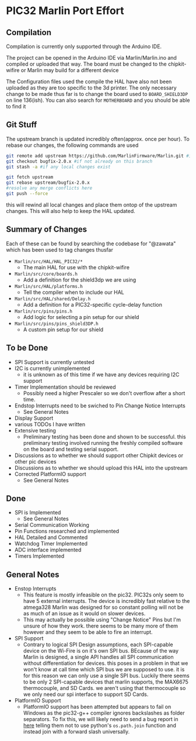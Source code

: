 # PIC32 Marlin Port Effort

## Compilation
Compilation is currently only supported through the Arduino IDE.

The project can be opened in the Arduino IDE via Marlin/Marlin.ino and compiled or uploaded that way. The board must be changed to the chipkit-wifire or Marlin may build for a different device

The Configuration files used the compile the HAL have also not been uploaded as they are too specific to the 3d printer.
The only necessary change to be made thus far is to change the board used to `BOARD_SHIELD3DP` on line 136(ish). You can also search for `MOTHERBOARD` and you should be able to find it

## Git Stuff
The upstream branch is updated incredibly often(approx. once per hour). To rebase our changes, the following commands are used
```bash
git remote add upstream https://github.com/MarlinFirmware/Marlin.git #if not already added
git checkout bugfix-2.0.x #if not already on this branch
git stash -a #if any local changes exist

git fetch upstream
git rebase upstream/bugfix-2.0.x
#resolve any merge conflicts here
git push --force
```
this will rewind all local changes and place them ontop of the upstream changes. This will also help to keep the HAL updated.

## Summary of Changes
Each of these can be found by searching the codebase for "@zawata" which has been used to tag changes thusfar
- `Marlin/src/HAL/HAL_PIC32/*`
    - The main HAL for use with the chipkit-wifire
- `Marlin/src/core/boards.h`
    - Add a definition for the shield3dp we are using
- `Marlin/src/HAL/platforms.h`
    - Tell the compiler when to include our HAL
- `Marlin/src/HAL/shared/Delay.h`
    - Add a definition for a PIC32-specific cycle-delay function
- `Marlin/src/pins/pins.h`
    - Add logic for selecting a pin setup for our shield
- `Marlin/src/pins/pins_shield3DP.h`
    - A custom pin setup for our shield

## To be Done
- SPI Support is currently untested
- I2C is currently unimplemented
    - it is unknown as of this time if we have any devices requiring I2C support
- Timer Implementation should be reviewed
    - Possibly need a higher Prescaler so we don't overflow after a short time.
- Endstop Interrupts need to be swiched to Pin Change Notice Interrupts
    - See General Notes
- Display Support
- various TODOs I have written
- Extensive testing
    - Preliminary testing has been done and shown to be successful. this preliminary testing involved running the freshly compiled software on the board and testing serial support.
- Discussions as to whether we should support other Chipkit devices or other pic devices
- Discussions as to whether we should upload this HAL into the upstream
- Corrected PlatformIO support
    - See General Notes

## Done
- SPI is Implemented
    - See General Notes
- Serial Communication Working
- Pin Functions researched and implemented
- HAL Detailed and Commented
- Watchdog Timer Implemented
- ADC interface implemented
- Timers Implemented

## General Notes
- Enstop Interrupts
    - This feature is mostly infeasible on the pic32. PIC32s only seem to have 5 external interrupts. The device is incredibly fast relative to the atmega328 Marlin was designed for so constant polling will not be as much of an issue as it would on slower devices.
    - This may actually be possible using "Change Notice" Pins but I'm unsure of how they work. there seems to be many more of them however and they seem to be able to fire an interrupt.
- SPI Support
    - Contrary to logical SPI Design assumptions, each SPI-capable device on the Wi-Fire is on it's own SPI bus. BEcause of the way Marlin is designed, a single API handles all SPI communication without differentiation for devices. this poses in a problem in that we won't know at call time which SPI bus we are supposed to use. it is for this reason we can only use a single SPI bus. Luckily there seems to be only 2 SPI-capable devices that marlin supports, the MAX6675 thermocouple, and SD Cards. we aren't using that thermocouple so we only need our spi interface to support SD Cards.
- PlatformIO Support
    - PlatformIO support has been attempted but appears to fail on Windows as the pic32-g++ compiler ignores backslashes as folder separators. To fix this, we will likely need to send a bug report in [here](https://github.com/platformio/platform-microchippic32) telling them not to use python's `os.path.join` function and instead join with a forward slash universally.